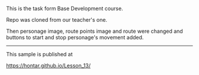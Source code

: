 This is the task form Base Development course.

Repo was cloned from our teacher's one.

Then personage image, route points image and route were changed
and buttons to start and stop personage's movement added.

_______________________________________________
This sample is published at

https://hontar.github.io/Lesson_13/
